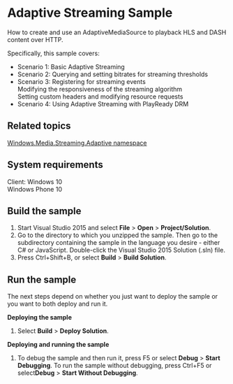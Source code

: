 <!---
  category: AudioVideoAndCamera
--->

# Adaptive Streaming Sample

How to create and use an AdaptiveMediaSource to playback HLS and DASH content over HTTP.

Specifically, this sample covers:

-   Scenario 1: Basic Adaptive Streaming
-   Scenario 2: Querying and setting bitrates for streaming thresholds
-   Scenario 3: Registering for streaming events  
                Modifying the responsiveness of the streaming algorithm  
                Setting custom headers and modifying resource requests
-   Scenario 4: Using Adaptive Streaming with PlayReady DRM

Related topics
--------------


[Windows.Media.Streaming.Adaptive namespace](https://msdn.microsoft.com/en-us/library/windows/apps/windows.media.streaming.adaptive.aspx)

System requirements
-----------------------------

Client:
Windows 10  
Windows Phone 10  

Build the sample
----------------

1.  Start Visual Studio 2015 and select **File** \> **Open** \> **Project/Solution**.
2.  Go to the directory to which you unzipped the sample. Then go to the subdirectory containing the sample in the language you desire - either C\# or JavaScript. Double-click the Visual Studio 2015 Solution (.sln) file.
3.  Press Ctrl+Shift+B, or select **Build** \> **Build Solution**.

Run the sample
--------------

The next steps depend on whether you just want to deploy the sample or you want to both deploy and run it.

**Deploying the sample**
1.  Select **Build** \> **Deploy Solution**.

**Deploying and running the sample**
1.  To debug the sample and then run it, press F5 or select **Debug** \> **Start Debugging**. To run the sample without debugging, press Ctrl+F5 or select**Debug** \> **Start Without Debugging**.


